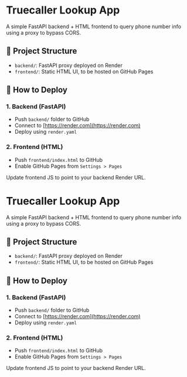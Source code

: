 # Truecaller Lookup App

A simple FastAPI backend + HTML frontend to query phone number info using a proxy to bypass CORS.

## 📁 Project Structure

- `backend/`: FastAPI proxy deployed on Render
- `frontend/`: Static HTML UI, to be hosted on GitHub Pages

## 🚀 How to Deploy

### 1. Backend (FastAPI)
- Push `backend/` folder to GitHub
- Connect to [https://render.com](https://render.com)
- Deploy using `render.yaml`

### 2. Frontend (HTML)
- Push `frontend/index.html` to GitHub
- Enable GitHub Pages from `Settings > Pages`

Update frontend JS to point to your backend Render URL.
# Truecaller Lookup App

A simple FastAPI backend + HTML frontend to query phone number info using a proxy to bypass CORS.

## 📁 Project Structure

- `backend/`: FastAPI proxy deployed on Render
- `frontend/`: Static HTML UI, to be hosted on GitHub Pages

## 🚀 How to Deploy

### 1. Backend (FastAPI)
- Push `backend/` folder to GitHub
- Connect to [https://render.com](https://render.com)
- Deploy using `render.yaml`

### 2. Frontend (HTML)
- Push `frontend/index.html` to GitHub
- Enable GitHub Pages from `Settings > Pages`

Update frontend JS to point to your backend Render URL.
